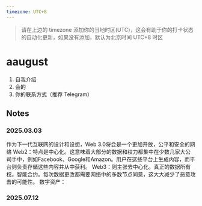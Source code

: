 ```yaml
---
timezone: UTC+8
---
```


> 请在上边的 timezone 添加你的当地时区(UTC)，这会有助于你的打卡状态的自动化更新，如果没有添加，默认为北京时间 UTC+8 时区


# aaugust

1. 自我介绍
2. 会的
3. 你的联系方式（推荐 Telegram）

## Notes

<!-- Content_START -->

### 2025.03.03

作为下一代互联网的设计和设想，Web 3.0将会是一个更加开放，公平和安全的网络
Web2：特点是中心化。这意味着大部分的数据和权力都集中在少数几家大公司手中，例如Facebook、Google和Amazon。用户在这些平台上生成内容，而平台则负责存储这些内容并从中获利。
Web3：则主张去中心化。真正的数据所有权。智能合约。每次数据更改都需要网络中的多数节点同意，这大大减少了恶意攻击的可能性。
数字资产：
### 2025.07.12

<!-- Content_END -->
